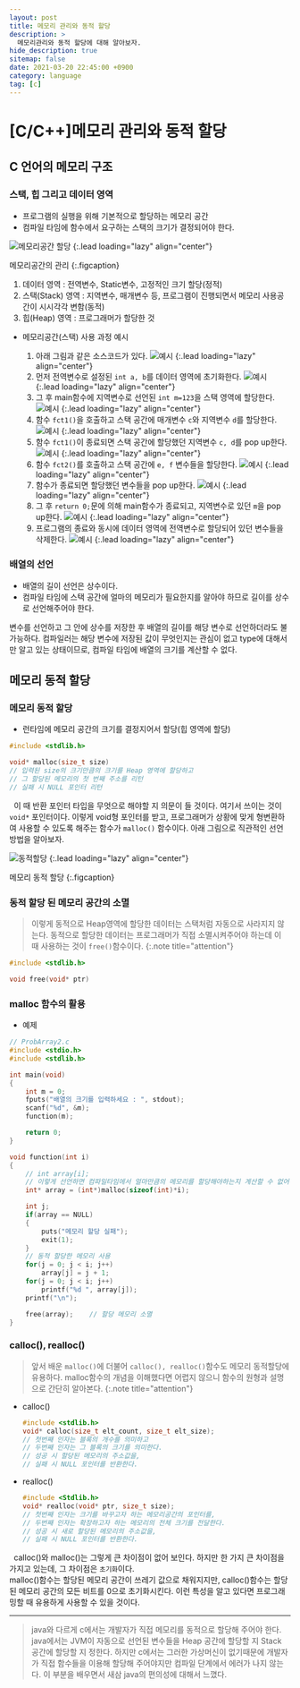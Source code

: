 ```yaml
---
layout: post
title: 메모리 관리와 동적 할당
description: >
  메모리관리와 동적 할당에 대해 알아보자.
hide_description: true
sitemap: false
date: 2021-03-20 22:45:00 +0900
category: language
tag: [c]
---
```


# [C/C++]메모리 관리와 동적 할당

## C 언어의 메모리 구조

### 스택, 힙 그리고 데이터 영역

* 프로그램의 실행을 위해 기본적으로 할당하는 메모리 공간
* 컴파일 타임에 함수에서 요구하는 스택의 크기가 결정되어야 한다.

![메모리공간 할당](/assets/img/language/c/memory.png)
{:.lead loading="lazy" align="center"}

메모리공간의 관리
{:.figcaption}

1. 데이터 영역 : 전역변수, Static변수, 고정적인 크기 할당(정적)
2. 스택(Stack) 영역 : 지역변수, 매개변수 등, 프로그램이 진행되면서 메모리 사용공간이 시시각각 변함(동적)
3. 힙(Heap) 영역 : 프로그래머가 할당한 것

* 메모리공간(스택) 사용 과정 예시

    1. 아래 그림과 같은 소스코드가 있다.
        ![예시](/assets/img/language/c/memory_assignment.png)
        {:.lead loading="lazy" align="center"}
    2. 먼저 전역변수로 설정된 `int a, b`를 데이터 영역에 초기화한다.
        ![예시](/assets/img/language/c/memory_assignment2.png)
        {:.lead loading="lazy" align="center"}
    3. 그 후 main함수에 지역변수로 선언된 `int m=123`을 스택 영역에 할당한다.
        ![예시](/assets/img/language/c/memory_assignment3.png)
        {:.lead loading="lazy" align="center"}
    4. 함수 `fct1()`을 호출하고 스택 공간에 매개변수 `c`와 지역변수 `d`를 할당한다.
        ![예시](/assets/img/language/c/memory_assignment4.png)
        {:.lead loading="lazy" align="center"}
    5. 함수 `fct1()`이 종료되면 스택 공간에 할당했던 지역변수 `c, d`를 pop up한다.
        ![예시](/assets/img/language/c/memory_assignment5.png)
        {:.lead loading="lazy" align="center"}
    6. 함수 `fct2()`를 호출하고 스택 공간에 `e, f` 변수들을 할당한다.
        ![예시](/assets/img/language/c/memory_assignment6.png)
        {:.lead loading="lazy" align="center"}
    7. 함수가 종료되면 할당했던 변수들을 pop up한다.
        ![예시](/assets/img/language/c/memory_assignment7.png)
        {:.lead loading="lazy" align="center"}
    8. 그 후 `return 0;`문에 의해 main함수가 종료되고, 지역변수로 있던 `m`을 pop up한다.
        ![예시](/assets/img/language/c/memory_assignment8.png)
        {:.lead loading="lazy" align="center"}
    9. 프로그램의 종료와 동시에 데이터 영역에 전역변수로 할당되어 있던 변수들을 삭제한다.
        ![예시](/assets/img/language/c/memory_assignment9.png)
        {:.lead loading="lazy" align="center"}

### 배열의 선언

* 배열의 길이 선언은 상수이다.
* 컴파일 타임에 스택 공간에 얼마의 메모리가 필요한지를 알아야 하므로 길이를 상수로 선언해주어야 한다.

변수를 선언하고 그 안에 상수를 저장한 후 배열의 길이를 해당 변수로 선언하더라도 불가능하다. 컴파일러는 해당 변수에 저장된 값이 무엇인지는 관심이 없고 type에 대해서만 알고 있는 상태이므로, 컴파일 타임에 배열의 크기를 계산할 수 없다.

## 메모리 동적 할당

### 메모리 동적 할당

* 런타임에 메모리 공간의 크기를 결정지어서 할당(힙 영역에 할당)

```c
#include <stdlib.h>

void* malloc(size_t size)
// 입력된 size의 크기만큼의 크기를 Heap 영역에 할당하고
// 그 할당된 메모리의 첫 번째 주소를 리턴
// 실패 시 NULL 포인터 리턴
```

&nbsp;&nbsp;이 때 반환 포인터 타입을 무엇으로 해야할 지 의문이 들 것이다. 여기서 쓰이는 것이 `void*` 포인터이다. 이렇게 void형 포인터를 받고, 프로그래머가 상황에 맞게 형변환하여 사용할 수 있도록 해주는 함수가 `malloc()` 함수이다. 아래 그림으로 직관적인 선언 방법을 알아보자.

![동적할당](/assets/img/language/c/dynamic_assignment.png)
{:.lead loading="lazy" align="center"}

메모리 동적 할당
{:.figcaption}

### 동적 할당 된 메모리 공간의 소멸

> 이렇게 동적으로 Heap영역에 할당한 데이터는 스택처럼 자동으로 사라지지 않는다. 동적으로 할당한 데이터는 프로그래머가 직접 소멸시켜주어야 하는데 이 때 사용하는 것이 `free()`함수이다.
{:.note title="attention"}

```c
#include <stdlib.h>

void free(void* ptr)
```

### malloc 함수의 활용

* 예제

```c
// ProbArray2.c
#include <stdio.h>
#include <stdlib.h>

int main(void)
{
    int m = 0;
    fputs("배열의 크기를 입력하세요 : ", stdout);
    scanf("%d", &m);
    function(m);

    return 0;
}

void function(int i)
{
    // int array[i];
    // 이렇게 선언하면 컴파일타임에서 얼마만큼의 메모리를 할당해야하는지 계산할 수 없어 오류가 발생한다.
    int* array = (int*)malloc(sizeof(int)*i);

    int j;
    if(array == NULL)
    {
        puts("메모리 할당 실패");
        exit(1);
    }
    // 동적 할당한 메모리 사용
    for(j = 0; j < i; j++)
        array[j] = j + 1;
    for(j = 0; j < i; j++)
        printf("%d ", array[j]);
    printf("\n");

    free(array);    // 할당 메모리 소멸
}
```

### calloc(), realloc()

> 앞서 배운 `malloc()`에 더불어 `calloc(), realloc()`함수도 메모리 동적할당에 유용하다. malloc함수의 개념을 이해했다면 어렵지 않으니 함수의 원형과 설명으로 간단히 알아본다.
{:.note title="attention"}

* calloc()
    
    ```c
    #include <stdlib.h>
    void* calloc(size_t elt_count, size_t elt_size);
    // 첫번째 인자는 블록의 개수를 의미하고
    // 두번째 인자는 그 블록의 크기를 의미한다.
    // 성공 시 할당된 메모리의 주소값을,
    // 실패 시 NULL 포인터를 반환한다.
    ```

* realloc()

    ```c
    #include <Stdlib.h>
    void* realloc(void* ptr, size_t size);
    // 첫번째 인자는 크기를 바꾸고자 하는 메모리공간의 포인터를,
    // 두번째 인자는 확장하고자 하는 메모리의 전체 크기를 전달한다.
    // 성공 시 새로 할당된 메모리의 주소값을,
    // 실패 시 NULL 포인터를 반환한다.
    ```

&nbsp;&nbsp;calloc()와 malloc()는 그렇게 큰 차이점이 없어 보인다. 하지만 한 가지 큰 차이점을 가지고 있는데, 그 차이점은 `초기화`이다.  
malloc()함수는 할당된 메모리 공간이 쓰레기 값으로 채워지지만, calloc()함수는 할당된 메모리 공간의 모든 비트를 0으로 초기화시킨다. 이런 특성을 알고 있다면 프로그래밍할 때 유용하게 사용할 수 있을 것이다.

---

> java와 다르게 c에서는 개발자가 직접 메모리를 동적으로 할당해 주어야 한다. java에서는 JVM이 자동으로 선언된 변수들을 Heap 공간에 할당할 지 Stack 공간에 할당할 지 정한다. 하지만 c에서는 그러한 가상머신이 없기때문에 개발자가 직접 함수들을 이용해 할당해 주어야지만 컴파일 단계에서 에러가 나지 않는다. 이 부분을 배우면서 새삼 java의 편의성에 대해서 느꼈다.
